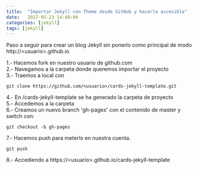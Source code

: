 ```yaml
---
title:  "Importar Jekyll con Theme desde GitHub y hacerlo accesible"
date:   2017-05-23 14:48:00
categories: [jekyll]
tags: [jekyll]
---
```


Paso a seguir para crear un blog Jekyll sin ponerlo como principal de modo http://&lt;usuario&gt;.github.io

1.- Hacemos fork en nuestro usuario de github.com<br>
2.- Navegamos a la carpeta donde queremos importar el proyecto<br>
3.- Traemos a local con 

`git clone https://github.com/<usuario>/cards-jekyll-template.git`

4.- En /cards-jekyll-template se ha generado la carpeta de proyecto<br>
5.- Accedemos a la carpeta<br>
6.- Creamos un nuevo branch 'gh-pages' con el contenido de master y switch con:

`git checkout -b gh-pages`

7.- Hacemos push para meterlo en nuestra cuenta.

`git push`

8.- Accediendo a https://&lt;usuario&gt;.github.io/cards-jekyll-template
